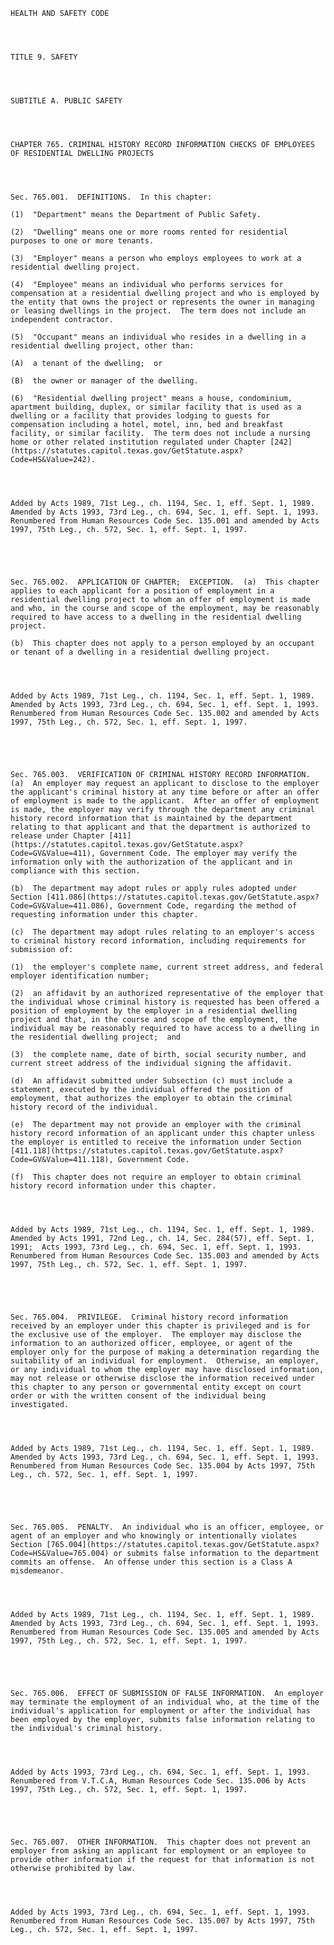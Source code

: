 ﻿
    
    
    	
    					
    
    
    HEALTH AND SAFETY CODE
    
      
    
    
    TITLE 9. SAFETY
    
      
    
    
    SUBTITLE A. PUBLIC SAFETY
    
      
    
    
    CHAPTER 765. CRIMINAL HISTORY RECORD INFORMATION CHECKS OF EMPLOYEES OF RESIDENTIAL DWELLING PROJECTS
    
      
    
    
    Sec. 765.001.  DEFINITIONS.  In this chapter:
    
    (1)  "Department" means the Department of Public Safety.
    
    (2)  "Dwelling" means one or more rooms rented for residential purposes to one or more tenants.
    
    (3)  "Employer" means a person who employs employees to work at a residential dwelling project.
    
    (4)  "Employee" means an individual who performs services for compensation at a residential dwelling project and who is employed by the entity that owns the project or represents the owner in managing or leasing dwellings in the project.  The term does not include an independent contractor.
    
    (5)  "Occupant" means an individual who resides in a dwelling in a residential dwelling project, other than:
    
    (A)  a tenant of the dwelling;  or
    
    (B)  the owner or manager of the dwelling.
    
    (6)  "Residential dwelling project" means a house, condominium, apartment building, duplex, or similar facility that is used as a dwelling or a facility that provides lodging to guests for compensation including a hotel, motel, inn, bed and breakfast facility, or similar facility.  The term does not include a nursing home or other related institution regulated under Chapter [242](https://statutes.capitol.texas.gov/GetStatute.aspx?Code=HS&Value=242).
    
    
    
    
    Added by Acts 1989, 71st Leg., ch. 1194, Sec. 1, eff. Sept. 1, 1989.  Amended by Acts 1993, 73rd Leg., ch. 694, Sec. 1, eff. Sept. 1, 1993.  Renumbered from Human Resources Code Sec. 135.001 and amended by Acts 1997, 75th Leg., ch. 572, Sec. 1, eff. Sept. 1, 1997.
    
    
    
    
    
    Sec. 765.002.  APPLICATION OF CHAPTER;  EXCEPTION.  (a)  This chapter applies to each applicant for a position of employment in a residential dwelling project to whom an offer of employment is made and who, in the course and scope of the employment, may be reasonably required to have access to a dwelling in the residential dwelling project.
    
    (b)  This chapter does not apply to a person employed by an occupant or tenant of a dwelling in a residential dwelling project.
    
    
    
    
    Added by Acts 1989, 71st Leg., ch. 1194, Sec. 1, eff. Sept. 1, 1989.  Amended by Acts 1993, 73rd Leg., ch. 694, Sec. 1, eff. Sept. 1, 1993.  Renumbered from Human Resources Code Sec. 135.002 and amended by Acts 1997, 75th Leg., ch. 572, Sec. 1, eff. Sept. 1, 1997.
    
    
    
    
    
    Sec. 765.003.  VERIFICATION OF CRIMINAL HISTORY RECORD INFORMATION.  (a)  An employer may request an applicant to disclose to the employer the applicant's criminal history at any time before or after an offer of employment is made to the applicant.  After an offer of employment is made, the employer may verify through the department any criminal history record information that is maintained by the department relating to that applicant and that the department is authorized to release under Chapter [411](https://statutes.capitol.texas.gov/GetStatute.aspx?Code=GV&Value=411), Government Code. The employer may verify the information only with the authorization of the applicant and in compliance with this section.
    
    (b)  The department may adopt rules or apply rules adopted under Section [411.086](https://statutes.capitol.texas.gov/GetStatute.aspx?Code=GV&Value=411.086), Government Code, regarding the method of requesting information under this chapter.
    
    (c)  The department may adopt rules relating to an employer's access to criminal history record information, including requirements for submission of:
    
    (1)  the employer's complete name, current street address, and federal employer identification number;
    
    (2)  an affidavit by an authorized representative of the employer that the individual whose criminal history is requested has been offered a position of employment by the employer in a residential dwelling project and that, in the course and scope of the employment, the individual may be reasonably required to have access to a dwelling in the residential dwelling project;  and
    
    (3)  the complete name, date of birth, social security number, and current street address of the individual signing the affidavit.
    
    (d)  An affidavit submitted under Subsection (c) must include a statement, executed by the individual offered the position of employment, that authorizes the employer to obtain the criminal history record of the individual.
    
    (e)  The department may not provide an employer with the criminal history record information of an applicant under this chapter unless the employer is entitled to receive the information under Section [411.118](https://statutes.capitol.texas.gov/GetStatute.aspx?Code=GV&Value=411.118), Government Code.
    
    (f)  This chapter does not require an employer to obtain criminal history record information under this chapter.
    
    
    
    
    Added by Acts 1989, 71st Leg., ch. 1194, Sec. 1, eff. Sept. 1, 1989.  Amended by Acts 1991, 72nd Leg., ch. 14, Sec. 284(57), eff. Sept. 1, 1991;  Acts 1993, 73rd Leg., ch. 694, Sec. 1, eff. Sept. 1, 1993.  Renumbered from Human Resources Code Sec. 135.003 and amended by Acts 1997, 75th Leg., ch. 572, Sec. 1, eff. Sept. 1, 1997.
    
    
    
    
    
    Sec. 765.004.  PRIVILEGE.  Criminal history record information received by an employer under this chapter is privileged and is for the exclusive use of the employer.  The employer may disclose the information to an authorized officer, employee, or agent of the employer only for the purpose of making a determination regarding the suitability of an individual for employment.  Otherwise, an employer, or any individual to whom the employer may have disclosed information, may not release or otherwise disclose the information received under this chapter to any person or governmental entity except on court order or with the written consent of the individual being investigated.
    
    
    
    
    Added by Acts 1989, 71st Leg., ch. 1194, Sec. 1, eff. Sept. 1, 1989.  Amended by Acts 1993, 73rd Leg., ch. 694, Sec. 1, eff. Sept. 1, 1993.  Renumbered from Human Resources Code Sec. 135.004 by Acts 1997, 75th Leg., ch. 572, Sec. 1, eff. Sept. 1, 1997.
    
    
    
    
    
    Sec. 765.005.  PENALTY.  An individual who is an officer, employee, or agent of an employer and who knowingly or intentionally violates Section [765.004](https://statutes.capitol.texas.gov/GetStatute.aspx?Code=HS&Value=765.004) or submits false information to the department commits an offense.  An offense under this section is a Class A misdemeanor.
    
    
    
    
    Added by Acts 1989, 71st Leg., ch. 1194, Sec. 1, eff. Sept. 1, 1989.  Amended by Acts 1993, 73rd Leg., ch. 694, Sec. 1, eff. Sept. 1, 1993.  Renumbered from Human Resources Code Sec. 135.005 and amended by Acts 1997, 75th Leg., ch. 572, Sec. 1, eff. Sept. 1, 1997.
    
    
    
    
    
    Sec. 765.006.  EFFECT OF SUBMISSION OF FALSE INFORMATION.  An employer may terminate the employment of an individual who, at the time of the individual's application for employment or after the individual has been employed by the employer, submits false information relating to the individual's criminal history.
    
    
    
    
    Added by Acts 1993, 73rd Leg., ch. 694, Sec. 1, eff. Sept. 1, 1993.  Renumbered from V.T.C.A, Human Resources Code Sec. 135.006 by Acts 1997, 75th Leg., ch. 572, Sec. 1, eff. Sept. 1, 1997.
    
    
    
    
    
    Sec. 765.007.  OTHER INFORMATION.  This chapter does not prevent an employer from asking an applicant for employment or an employee to provide other information if the request for that information is not otherwise prohibited by law.
    
    
    
    
    Added by Acts 1993, 73rd Leg., ch. 694, Sec. 1, eff. Sept. 1, 1993.  Renumbered from Human Resources Code Sec. 135.007 by Acts 1997, 75th Leg., ch. 572, Sec. 1, eff. Sept. 1, 1997.
    
    
    
    
    				
